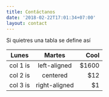 ```yaml
---
title: Contáctanos
date: '2018-02-22T17:01:34+07:00'
layout: contact
---
```


Si quietres una tabla se define así

| Lunes   |      Martes      |  Cool |
|----------|:-------------:|------:|
| col 1 is |  left-aligned | $1600 |
| col 2 is |    centered   |   $12 |
| col 3 is | right-aligned |    $1 |
